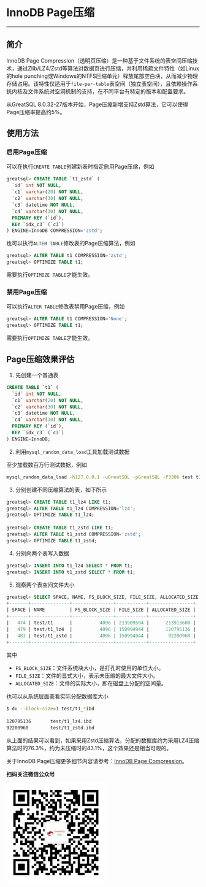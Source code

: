 # InnoDB Page压缩
---

## 简介

InnoDB Page Compression（透明页压缩）是一种基于文件系统的表空间压缩技术，通过Zlib/LZ4/Zstd等算法对数据页进行压缩，并利用稀疏文件特性（如Linux的hole punching或Windows的NTFS压缩单元）释放尾部空白块，从而减少物理存储占用。该特性仅适用于`file-per-table`表空间（独立表空间），且依赖操作系统内核及文件系统对空洞机制的支持，在不同平台有特定的版本和配置要求。

从GreatSQL 8.0.32-27版本开始，Page压缩新增支持Zstd算法，它可以使得Page压缩率提高约5%。

## 使用方法
### 启用Page压缩

可以在执行`CREATE TABLE`创建新表时指定启用Page压缩，例如

```sql
greatsql> CREATE TABLE `t1_zstd` (
  `id` int NOT NULL,
  `c1` varchar(20) NOT NULL,
  `c2` varchar(30) NOT NULL,
  `c3` datetime NOT NULL,
  `c4` varchar(30) NOT NULL,
  PRIMARY KEY (`id`),
  KEY `idx_c3` (`c3`)
) ENGINE=InnoDB COMPRESSION='zstd';
```

也可以执行`ALTER TABLE`修改表的Page压缩算法，例如

```sql
greatsql> ALTER TABLE t1 COMPRESSION='zstd';
greatsql> OPTIMIZE TABLE t1;
```

需要执行`OPTIMIZE TABLE`才能生效。

### 禁用Page压缩

可以执行`ALTER TABLE`修改表禁用Page压缩，例如

```sql
greatsql> ALTER TABLE t1 COMPRESSION='None';
greatsql> OPTIMIZE TABLE t1;
```

需要执行`OPTIMIZE TABLE`才能生效。


## Page压缩效果评估

1. 先创建一个普通表

```sql
CREATE TABLE `t1` (
  `id` int NOT NULL,
  `c1` varchar(20) NOT NULL,
  `c2` varchar(30) NOT NULL,
  `c3` datetime NOT NULL,
  `c4` varchar(30) NOT NULL,
  PRIMARY KEY (`id`),
  KEY `idx_c3` (`c3`)
) ENGINE=InnoDB;
```

2. 利用`mysql_random_data_load`工具加载测试数据

至少加载数百万行测试数据，例如

```bash
mysql_random_data_load -h127.0.0.1 -uGreatSQL -pGreatSQL -P3306 test t1 1000000
```

3. 分别创建不同压缩算法的表，如下所示

```sql
greatsql> CREATE TABLE t1_lz4 LIKE t1;
greatsql> ALTER TABLE t1_lz4 COMPRESSION='lz4';
greatsql> OPTIMIZE TABLE t1_lz4;

greatsql> CREATE TABLE t1_zstd LIKE t1;
greatsql> ALTER TABLE t1_zstd COMPRESSION='zstd';
greatsql> OPTIMIZE TABLE t1_zstd;
```

4. 分别向两个表写入数据

```sql
greatsql> INSERT INTO t1_lz4 SELECT * FROM t1;
greatsql> INSERT INTO t1_zstd SELECT * FROM t1;
```

5. 观察两个表空间文件大小

```sql
greatsql> SELECT SPACE, NAME, FS_BLOCK_SIZE, FILE_SIZE, ALLOCATED_SIZE FROM INFORMATION_SCHEMA.INNODB_TABLESPACES WHERE NAME like 'test/t1%';
+-------+--------------+---------------+-----------+----------------+
| SPACE | NAME         | FS_BLOCK_SIZE | FILE_SIZE | ALLOCATED_SIZE |
+-------+--------------+---------------+-----------+----------------+
|   474 | test/t1      |          4096 | 213909504 |      213913600 |
|   479 | test/t1_lz4  |          4096 | 150994944 |      120795136 |
|   481 | test/t1_zstd |          4096 | 150994944 |       92200960 |
+-------+--------------+---------------+-----------+----------------+
```

其中

- `FS_BLOCK_SIZE`：文件系统块大小，是打孔时使用的单位大小。
- `FILE_SIZE`：文件的显式大小，表示未压缩的最大文件大小。
- `ALLOCATED_SIZE`：文件的实际大小，即在磁盘上分配的空间量。 

也可以从系统层面查看实际分配数据库大小

```bash
$ du --block-size=1 test/t1_*ibd

120795136       test/t1_lz4.ibd
92200960        test/t1_zstd.ibd
```

从上面的结果可以看到，如果采用Zstd压缩算法，分配的数据库约为采用LZ4压缩算法时的76.3%，约为未压缩时的43.1%，这个效果还是相当可观的。

关于InnoDB Page压缩更多细节内容请参考：[InnoDB Page Compression](https://dev.mysql.com/doc/refman/8.0/en/innodb-page-compression.html)。

**扫码关注微信公众号**

![greatsql-wx](../greatsql-wx.jpg)
